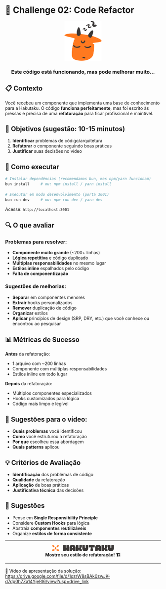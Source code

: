 # 🔧 Challenge 02: Code Refactor

<div align="center">
  <img src="../assets/HAKUTAKU/HKTK-ARTES-R02_AVATAR-FACE-SONO.svg" width="120" alt="Hakutaku com sono" />
  <h3>Este código está funcionando, mas pode melhorar muito...</h3>
</div>

## 📋 Contexto

Você recebeu um componente que implementa uma base de conhecimento para a Hakutaku. O código **funciona perfeitamente**, mas foi escrito às pressas e precisa de uma **refatoração** para ficar profissional e maintível.

## 🎯 Objetivos (sugestão: 10-15 minutos)

1. **Identificar** problemas de código/arquitetura
2. **Refatorar** o componente seguindo boas práticas
3. **Justificar** suas decisões no vídeo

## 🚀 Como executar

```bash
# Instalar dependências (recomendamos bun, mas npm/yarn funcionam)
bun install     # ou: npm install / yarn install

# Executar em modo desenvolvimento (porta 3001)
bun run dev     # ou: npm run dev / yarn dev
```

Acesse: `http://localhost:3001`

## 🔍 O que avaliar

### Problemas para resolver:

-   **Componente muito grande** (~200+ linhas)
-   **Lógica repetitiva** e código duplicado
-   **Múltiplas responsabilidades** no mesmo lugar
-   **Estilos inline** espalhados pelo código
-   **Falta de componentização**

### Sugestões de melhorias:

-   **Separar** em componentes menores
-   **Extrair** hooks personalizados
-   **Remover** duplicação de código
-   **Organizar** estilos
-   **Aplicar** princípios de design (SRP, DRY, etc.) que você conhece ou encontrou ao pesquisar

## 📊 Métricas de Sucesso

**Antes** da refatoração:

-   1 arquivo com ~200 linhas
-   Componente com múltiplas responsabilidades
-   Estilos inline em todo lugar

**Depois** da refatoração:

-   Múltiplos componentes especializados
-   Hooks customizados para lógica
-   Código mais limpo e legível

## 🎥 Sugestões para o vídeo:

-   **Quais problemas** você identificou
-   **Como** você estruturou a refatoração
-   **Por que** escolheu essa abordagem
-   **Quais patterns** aplicou

## 💡 Critérios de Avaliação

-   **Identificação** dos problemas de código
-   **Qualidade** da refatoração
-   **Aplicação** de boas práticas
-   **Justificativa técnica** das decisões

## 🌟 Sugestões

-   Pense em **Single Responsibility Principle**
-   Considere **Custom Hooks** para lógica
-   Abstraia **componentes reutilizáveis**
-   Organize **estilos de forma consistente**

---

<div align="center">
  <img src="../assets/HAKUTAKU/HKTK-ARTES-R02_LOGO-H-01.svg" width="200" alt="Logo Hakutaku" />
  <br>
  <strong>Mostre seu estilo de refatoração! 🏗️</strong>
</div>

---

🎥 Vídeo de apresentação da solução:
https://drive.google.com/file/d/1ozrW8sBAk0zwJK-d7dp0h7Za14YjeRI6/view?usp=drive_link

